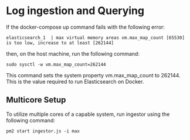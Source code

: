 # Log ingestion and Querying

If the docker-compose up command fails with the following error:
```
elasticsearch_1  | max virtual memory areas vm.max_map_count [65530] is too low, increase to at least [262144]
```
then, on the host machine, run the following command:
```
sudo sysctl -w vm.max_map_count=262144
```
This command sets the system property vm.max_map_count to 262144. This is the value required to run Elasticsearch on Docker.

## Multicore Setup

To utilize multiple cores of a capable system, run ingestor using the following command:
```
pm2 start ingestor.js -i max
```
